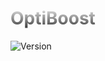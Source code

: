 <h1 style="background: -webkit-linear-gradient(#eee, #333);  -webkit-background-clip: text;-webkit-text-fill-color: transparent;">OptiBoost</h1>
<img src="https://img.shields.io/badge/version-1.0.0.0a-red" alt="Version"></img>

